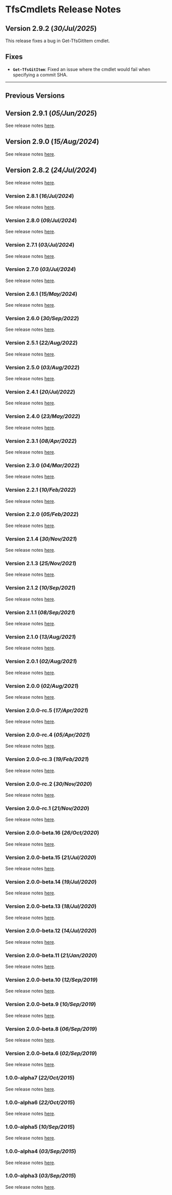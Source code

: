 # TfsCmdlets Release Notes

## Version 2.9.2 (_30/Jul/2025_)

This release fixes a bug in Get-TfsGitItem cmdlet.

## Fixes

- **`Get-TfsGitItem`**: Fixed an issue where the cmdlet would fail when specifying a commit SHA.

-----------------------

## Previous Versions

## Version 2.9.1 (_05/Jun/2025_)

See release notes [here](Docs/ReleaseNotes/2.9.1.md).

## Version 2.9.0 (_15/Aug/2024_)

See release notes [here](Docs/ReleaseNotes/2.9.0.md).

## Version 2.8.2 (_24/Jul/2024_)

See release notes [here](Docs/ReleaseNotes/2.8.2.md).

### Version 2.8.1 (_16/Jul/2024_)

See release notes [here](Docs/ReleaseNotes/2.8.1.md).

### Version 2.8.0 (_09/Jul/2024_)

See release notes [here](Docs/ReleaseNotes/2.8.0.md).

### Version 2.7.1 (_03/Jul/2024_)

See release notes [here](Docs/ReleaseNotes/2.7.1.md).

### Version 2.7.0 (_03/Jul/2024_)

See release notes [here](Docs/ReleaseNotes/2.7.0.md).

### Version 2.6.1 (_15/May/2024_)

See release notes [here](Docs/ReleaseNotes/2.6.1.md).

### Version 2.6.0 (_30/Sep/2022_)

See release notes [here](Docs/ReleaseNotes/2.6.0.md).

### Version 2.5.1 (_22/Aug/2022_)

See release notes [here](Docs/ReleaseNotes/2.5.1.md).

### Version 2.5.0 (_03/Aug/2022_)

See release notes [here](Docs/ReleaseNotes/2.5.0.md).

### Version 2.4.1 (_20/Jul/2022_)

See release notes [here](Docs/ReleaseNotes/2.4.1.md).

### Version 2.4.0 (_23/May/2022_)

See release notes [here](Docs/ReleaseNotes/2.4.0.md).

### Version 2.3.1 (_08/Apr/2022_)

See release notes [here](Docs/ReleaseNotes/2.3.1.md).

### Version 2.3.0 (_04/Mar/2022_)

See release notes [here](Docs/ReleaseNotes/2.3.0.md).

### Version 2.2.1 (_10/Feb/2022_)

See release notes [here](Docs/ReleaseNotes/2.2.1.md).

### Version 2.2.0 (_05/Feb/2022_)

See release notes [here](Docs/ReleaseNotes/2.2.0.md).

### Version 2.1.4 (_30/Nov/2021_)

See release notes [here](Docs/ReleaseNotes/2.1.4.md).

### Version 2.1.3 (_25/Nov/2021_)

See release notes [here](Docs/ReleaseNotes/2.1.3.md).

### Version 2.1.2 (_10/Sep/2021_)

See release notes [here](Docs/ReleaseNotes/2.1.2.md).

### Version 2.1.1 (_08/Sep/2021_)

See release notes [here](Docs/ReleaseNotes/2.1.1.md).

### Version 2.1.0 (_13/Aug/2021_)

See release notes [here](Docs/ReleaseNotes/2.1.0.md).

### Version 2.0.1 (_02/Aug/2021_)

See release notes [here](Docs/ReleaseNotes/2.0.1.md).

### Version 2.0.0 (_02/Aug/2021_)

See release notes [here](Docs/ReleaseNotes/2.0.0.md).

### Version 2.0.0-rc.5 (_17/Apr/2021_)

See release notes [here](Docs/ReleaseNotes/2.0.0-rc.5.md).

### Version 2.0.0-rc.4 (_05/Apr/2021_)

See release notes [here](Docs/ReleaseNotes/2.0.0-rc.4.md).

### Version 2.0.0-rc.3 (_19/Feb/2021_)

See release notes [here](Docs/ReleaseNotes/2.0.0-rc.3.md).

### Version 2.0.0-rc.2 (_30/Nov/2020_)

See release notes [here](Docs/ReleaseNotes/2.0.0-rc.2.md).

### Version 2.0.0-rc.1 (_21/Nov/2020_)

See release notes [here](Docs/ReleaseNotes/2.0.0-rc.1.md).

### Version 2.0.0-beta.16 (_26/Oct/2020_)

See release notes [here](Docs/ReleaseNotes/2.0.0-beta.16.md).

### Version 2.0.0-beta.15 (_21/Jul/2020_)

See release notes [here](Docs/ReleaseNotes/2.0.0-beta.15.md).

### Version 2.0.0-beta.14 (_19/Jul/2020_)

See release notes [here](Docs/ReleaseNotes/2.0.0-beta.14.md).

### Version 2.0.0-beta.13 (_18/Jul/2020_)

See release notes [here](Docs/ReleaseNotes/2.0.0-beta.13.md).

### Version 2.0.0-beta.12 (_14/Jul/2020_)

See release notes [here](Docs/ReleaseNotes/2.0.0-beta.12.md).

### Version 2.0.0-beta.11 (_21/Jan/2020_)

See release notes [here](Docs/ReleaseNotes/2.0.0-beta.11.md).

### Version 2.0.0-beta.10 (_12/Sep/2019_)

See release notes [here](Docs/ReleaseNotes/2.0.0-beta.10.md).

### Version 2.0.0-beta.9 (_10/Sep/2019_)

See release notes [here](Docs/ReleaseNotes/2.0.0-beta.9.md).

### Version 2.0.0-beta.8 (_06/Sep/2019_)

See release notes [here](Docs/ReleaseNotes/2.0.0-beta.8.md).

### Version 2.0.0-beta.6 (_02/Sep/2019_)

See release notes [here](Docs/ReleaseNotes/2.0.0-beta.6.md).

### 1.0.0-alpha7 (_22/Oct/2015_)

See release notes [here](Docs/ReleaseNotes/1.0.0-alpha7.md).

### 1.0.0-alpha6 (_22/Oct/2015_)

See release notes [here](Docs/ReleaseNotes/1.0.0-alpha6.md).

### 1.0.0-alpha5 (_10/Sep/2015_)

See release notes [here](Docs/ReleaseNotes/1.0.0-alpha5.md).

### 1.0.0-alpha4 (_03/Sep/2015_)

See release notes [here](Docs/ReleaseNotes/1.0.0-alpha4.md).

### 1.0.0-alpha3 (_03/Sep/2015_)

See release notes [here](Docs/ReleaseNotes/1.0.0-alpha3.md).
